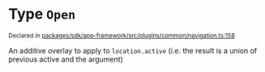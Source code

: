 # Type `Open`
<sub>Declared in [packages/sdk/app-framework/src/plugins/common/navigation.ts:158](https://github.com/dxos/dxos/blob/88f322397/packages/sdk/app-framework/src/plugins/common/navigation.ts#L158)</sub>


An additive overlay to apply to  `location.active`  (i.e. the result is a union of previous active and the argument)



